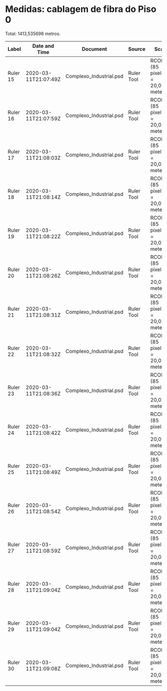 # Medidas: cablagem de fibra do Piso 0

Total: 1413,535698 metros.

| Label    | Date and Time        | Document                | Source     | Scale                                 | Scale Units | Scale Factor | Count | Length     | Angle      |
|----------|----------------------|-------------------------|------------|---------------------------------------|-------------|--------------|-------|------------|------------|
| Ruler 15 | 2020-03-11T21:07:49Z | Complexo_Industrial.psd | Ruler Tool | RCOMP3 (85 pixel(s) = 20,0000 meters) | meters      | 4,25         | 1     | 44,823684  | 179,849618 |
| Ruler 16 | 2020-03-11T21:07:59Z | Complexo_Industrial.psd | Ruler Tool | RCOMP3 (85 pixel(s) = 20,0000 meters) | meters      | 4,25         | 1     | 73,882353  | -90        |
| Ruler 17 | 2020-03-11T21:08:03Z | Complexo_Industrial.psd | Ruler Tool | RCOMP3 (85 pixel(s) = 20,0000 meters) | meters      | 4,25         | 1     | 73,882353  | -90        |
| Ruler 18 | 2020-03-11T21:08:14Z | Complexo_Industrial.psd | Ruler Tool | RCOMP3 (85 pixel(s) = 20,0000 meters) | meters      | 4,25         | 1     | 73,882353  | -90        |
| Ruler 19 | 2020-03-11T21:08:22Z | Complexo_Industrial.psd | Ruler Tool | RCOMP3 (85 pixel(s) = 20,0000 meters) | meters      | 4,25         | 1     | 144,472313 | 179,720055 |
| Ruler 20 | 2020-03-11T21:08:26Z | Complexo_Industrial.psd | Ruler Tool | RCOMP3 (85 pixel(s) = 20,0000 meters) | meters      | 4,25         | 1     | 218,588235 | 180        |
| Ruler 21 | 2020-03-11T21:08:31Z | Complexo_Industrial.psd | Ruler Tool | RCOMP3 (85 pixel(s) = 20,0000 meters) | meters      | 4,25         | 1     | 83,765036  | 89,839057  |
| Ruler 22 | 2020-03-11T21:08:32Z | Complexo_Industrial.psd | Ruler Tool | RCOMP3 (85 pixel(s) = 20,0000 meters) | meters      | 4,25         | 1     | 83,765036  | 89,839057  |
| Ruler 23 | 2020-03-11T21:08:36Z | Complexo_Industrial.psd | Ruler Tool | RCOMP3 (85 pixel(s) = 20,0000 meters) | meters      | 4,25         | 1     | 73,176471  | 0          |
| Ruler 24 | 2020-03-11T21:08:42Z | Complexo_Industrial.psd | Ruler Tool | RCOMP3 (85 pixel(s) = 20,0000 meters) | meters      | 4,25         | 1     | 33,88317   | 89,602119  |
| Ruler 25 | 2020-03-11T21:08:49Z | Complexo_Industrial.psd | Ruler Tool | RCOMP3 (85 pixel(s) = 20,0000 meters) | meters      | 4,25         | 1     | 40,706562  | 90,331186  |
| Ruler 26 | 2020-03-11T21:08:54Z | Complexo_Industrial.psd | Ruler Tool | RCOMP3 (85 pixel(s) = 20,0000 meters) | meters      | 4,25         | 1     | 40,706562  | 90,331186  |
| Ruler 27 | 2020-03-11T21:08:59Z | Complexo_Industrial.psd | Ruler Tool | RCOMP3 (85 pixel(s) = 20,0000 meters) | meters      | 4,25         | 1     | 76,707326  | 0,351503   |
| Ruler 28 | 2020-03-11T21:09:04Z | Complexo_Industrial.psd | Ruler Tool | RCOMP3 (85 pixel(s) = 20,0000 meters) | meters      | 4,25         | 1     | 66,823529  | -90        |
| Ruler 29 | 2020-03-11T21:09:04Z | Complexo_Industrial.psd | Ruler Tool | RCOMP3 (85 pixel(s) = 20,0000 meters) | meters      | 4,25         | 1     | 66,823529  | -90        |
| Ruler 30 | 2020-03-11T21:09:08Z | Complexo_Industrial.psd | Ruler Tool | RCOMP3 (85 pixel(s) = 20,0000 meters) | meters      | 4,25         | 1     | 217,647186 | -0,061941  |
